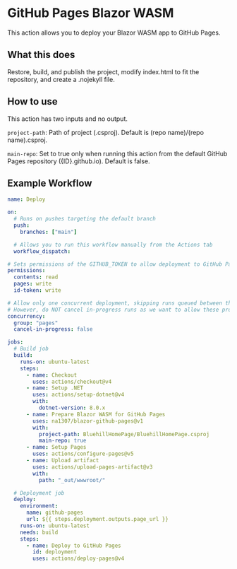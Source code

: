 # GitHub Pages Blazor WASM
This action allows you to deploy your Blazor WASM app to GitHub Pages.

## What this does
Restore, build, and publish the project, modify index.html to fit the repository, and create a .nojekyll file.

## How to use
This action has two inputs and no output.

`project-path`: Path of project (.csproj). Default is (repo name)/(repo name).csproj.

`main-repo`: Set to true only when running this action from the default GitHub Pages repository ({ID}.github.io). Default is false.

## Example Workflow
```yml
name: Deploy

on:
  # Runs on pushes targeting the default branch
  push:
    branches: ["main"]

  # Allows you to run this workflow manually from the Actions tab
  workflow_dispatch:

# Sets permissions of the GITHUB_TOKEN to allow deployment to GitHub Pages
permissions:
  contents: read
  pages: write
  id-token: write

# Allow only one concurrent deployment, skipping runs queued between the run in-progress and latest queued.
# However, do NOT cancel in-progress runs as we want to allow these production deployments to complete.
concurrency:
  group: "pages"
  cancel-in-progress: false

jobs:
  # Build job
  build:
    runs-on: ubuntu-latest
    steps:
      - name: Checkout
        uses: actions/checkout@v4
      - name: Setup .NET
        uses: actions/setup-dotnet@v4
        with:
          dotnet-version: 8.0.x
      - name: Prepare Blazor WASM for GitHub Pages
        uses: na1307/blazor-github-pages@v1
        with:
          project-path: BluehillHomePage/BluehillHomePage.csproj
          main-repo: true
      - name: Setup Pages
        uses: actions/configure-pages@v5
      - name: Upload artifact
        uses: actions/upload-pages-artifact@v3
        with:
          path: "_out/wwwroot/"

  # Deployment job
  deploy:
    environment:
      name: github-pages
      url: ${{ steps.deployment.outputs.page_url }}
    runs-on: ubuntu-latest
    needs: build
    steps:
      - name: Deploy to GitHub Pages
        id: deployment
        uses: actions/deploy-pages@v4
```
